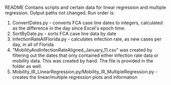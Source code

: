 README
Contains scripts and certain data for linear regression and multiple regression. 
Output paths not changed.
Run order is:
1. ConvertDates.py - converts FCA case line dates to integers, calculated as the difference in the day since Excel's epoch time.
2. SortByDate.py - sorts FCA case line data by date
3. InfectionRateAllFlorida.py - calculates infection rate, as new cases per day, in all of Florida
4. "MobilityAndInfectionRateAligned_January_11.csv" was created by filtering out the dates that only contained either infection rate data or mobility data. This was created by hand.
  The file is provided in the folder as well.
5. Mobility_IR_LinearRegression.py/Mobility_IR_MultipleRegression.py - creates the linear/multiple regression plots and information

